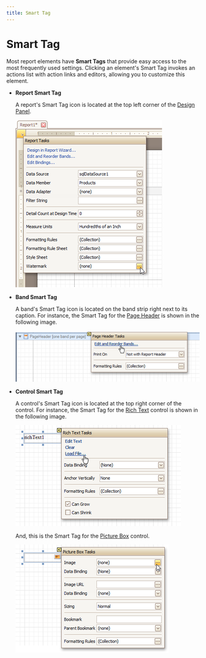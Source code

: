 ```yaml
---
title: Smart Tag
---
```

# Smart Tag
Most report elements have **Smart Tags** that provide easy access to the most frequently used settings. Clicking an element's Smart Tag invokes an actions list with action links and editors, allowing you to customize this element.
* **Report Smart Tag**
	
	A report's Smart Tag icon is located at the top left corner of the [Design Panel](../../../../../../interface-elements-for-desktop/articles/report-designer/report-designer-for-winforms/report-designer-reference/report-designer-ui/design-panel.md).
	
	![RD_HowTo_AddWatermark_0](../../../../../images/Img8489.png)
* **Band Smart Tag**
	
	A band's Smart Tag icon is located on the band strip right next to its caption. For instance, the Smart Tag for the [Page Header](../../../../../../interface-elements-for-desktop/articles/report-designer/report-designer-for-winforms/report-designer-reference/report-bands/page-header-and-footer.md) is shown in the following image.
	
	![RD_Bands_1](../../../../../images/Img8295.png)
* **Control Smart Tag**
	
	A control's Smart Tag icon is located at the top right corner of the control. For instance, the Smart Tag for the [Rich Text](../../../../../../interface-elements-for-desktop/articles/report-designer/report-designer-for-winforms/report-designer-reference/report-controls/rich-text.md) control is shown in the following image.
	
	![RD_CreateReports_StaticReport_1](../../../../../images/Img8341.png)
	
	And, this is the Smart Tag for the [Picture Box](../../../../../../interface-elements-for-desktop/articles/report-designer/report-designer-for-winforms/report-designer-reference/report-controls/picture-box.md) control.
	
	![RD_Controls_PictureBox_1](../../../../../images/Img11114.png)